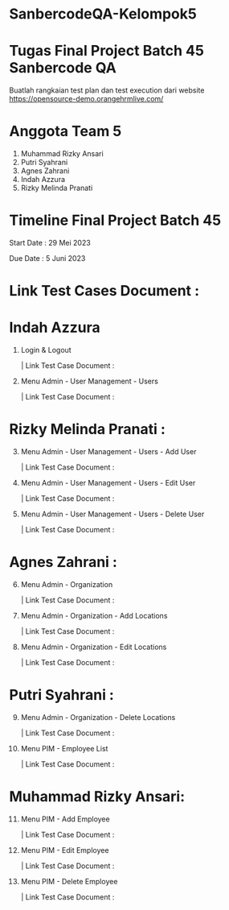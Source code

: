 # SanbercodeQA-Kelompok5
Tugas Final Project Batch 45 Sanbercode QA 
==================================================

Buatlah rangkaian test plan dan test execution dari website https://opensource-demo.orangehrmlive.com/ 

Anggota Team 5
==================================================
1. Muhammad Rizky Ansari
2. Putri Syahrani
3. Agnes Zahrani
4. Indah Azzura
5. Rizky Melinda Pranati

Timeline Final Project Batch 45
==================================================
Start Date : 29 Mei 2023

Due Date : 5 Juni 2023

Link Test Cases Document  :
==================================================
Indah Azzura 
==================================================
1. Login & Logout 

    | Link Test Case Document : 

2. Menu Admin - User Management - Users 

    | Link Test Case Document : 

Rizky Melinda Pranati :
==================================================
3. Menu Admin - User Management - Users - Add User 

    | Link Test Case Document : 

4. Menu Admin - User Management - Users - Edit User

    | Link Test Case Document : 

5. Menu Admin - User Management - Users - Delete User

    | Link Test Case Document : 

Agnes Zahrani :
==================================================
6. Menu Admin - Organization

    | Link Test Case Document : 

7. Menu Admin - Organization - Add Locations

    | Link Test Case Document : 

8. Menu Admin - Organization - Edit Locations

    | Link Test Case Document : 

Putri Syahrani :
==================================================
9. Menu Admin - Organization - Delete Locations

    | Link Test Case Document : 

10. Menu PIM - Employee List

    | Link Test Case Document : 

Muhammad Rizky Ansari:
==================================================
11. Menu PIM - Add Employee

    | Link Test Case Document : 

12. Menu PIM - Edit Employee

    | Link Test Case Document : 

13. Menu PIM - Delete Employee

    | Link Test Case Document : 

